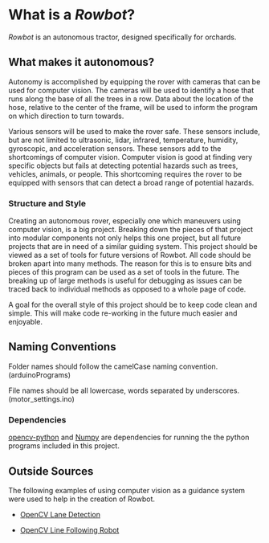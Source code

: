 # What is a *Rowbot*?
*Rowbot* is an autonomous tractor, designed specifically for orchards. 

## What makes it autonomous?
Autonomy is accomplished by equipping the rover with cameras that can be used
for computer vision. The cameras will be used to identify a hose that runs
along the base of all the trees in a row. Data about the location of the hose,
relative to the center of the frame, will be used to inform the program on
which direction to turn towards.

Various sensors will be used to make the rover safe. These sensors include,
but are not limited to 
 ultrasonic,
 lidar,
 infrared,
 temperature,
 humidity,
 gyroscopic,
 and acceleration sensors. These sensors add to the shortcomings of computer 
 vision. Computer vision is good at finding very specific objects but fails
 at detecting potential hazards such as trees, vehicles, animals, or people.
 This shortcoming requires the rover to be equipped with sensors that can 
 detect a broad range of potential hazards. 



### Structure and Style
Creating an autonomous rover, especially one which maneuvers using computer
vision, is a big project. Breaking down the pieces of that project into
modular components not only helps this one project, but all future projects
that are in need of a similar guiding system. 
This project should be viewed as a set of tools for future versions of Rowbot.
All code should be broken apart into many methods. The reason for
this is to ensure bits and pieces of this program can be used as a set of tools
in the future. The breaking up of large methods is useful for debugging as 
issues can be traced back to individual methods as opposed to a whole page of 
code. 

A goal for the overall style of this project should be to keep code clean
and simple. This will make code re-working in the future much easier and 
enjoyable.

## Naming Conventions
Folder names should follow the camelCase naming convention. (arduinoPrograms)

File names should be all lowercase, words separated by underscores.
(motor_settings.ino)


### Dependencies
[opencv-python](https://github.com/skvark/opencv-python) and 
[Numpy](https://github.com/numpy/numpy) are dependencies for running the
the python programs included in this project.

## Outside Sources 
The following examples of using computer vision as a guidance system were used
to help in the creation of Rowbot.

- [OpenCV Lane Detection](https://github.com/galenballew/SDC-Lane-and-Vehicle-Detection-Tracking/tree/master/Part%20II%20-%20Adv%20Lane%20Detection%20and%20Road%20Features)

- [OpenCV Line Following Robot](https://einsteiniumstudios.com/beaglebone-opencv-line-following-robot.html)